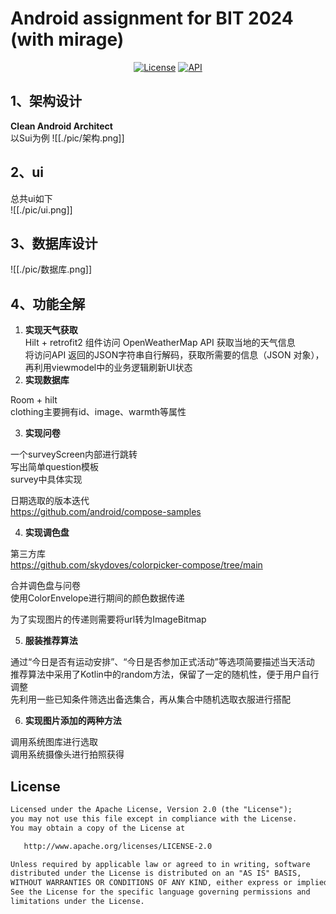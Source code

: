 # Android assignment for BIT 2024 (with mirage)
  
<p align="center">
  <a href="https://opensource.org/licenses/Apache-2.0"><img alt="License" src="https://img.shields.io/badge/License-Apache%202.0-blue.svg"/></a>
  <a href="https://android-arsenal.com/api?level=29"><img alt="API" src="https://img.shields.io/badge/API-29%2B-brightgreen.svg?style=flat"/></a>
</p>

## 1、架构设计
**Clean Android Architect**  
以Sui为例
![[./pic/架构.png]]
## 2、ui
总共ui如下  
![[./pic/ui.png]]
## 3、数据库设计
![[./pic/数据库.png]]
## 4、功能全解
1. **实现天气获取**  
Hilt + retrofit2 组件访问 OpenWeatherMap API 获取当地的天气信息  
将访问API 返回的JSON字符串自行解码，获取所需要的信息（JSON 对象），再利用viewmodel中的业务逻辑刷新UI状态  
2. **实现数据库**

Room + hilt  
clothing主要拥有id、image、warmth等属性  

3. **实现问卷**

一个surveyScreen内部进行跳转  
写出简单question模板    
survey中具体实现  

日期选取的版本迭代  
https://github.com/android/compose-samples  

4. **实现调色盘**

第三方库  
https://github.com/skydoves/colorpicker-compose/tree/main  

合并调色盘与问卷  
使用ColorEnvelope进行期间的颜色数据传递  

为了实现图片的传递则需要将url转为ImageBitmap  

5. **服装推荐算法**

通过“今日是否有运动安排”、“今日是否参加正式活动”等选项简要描述当天活动  
推荐算法中采用了Kotlin中的random方法，保留了一定的随机性，便于用户自行调整  
先利用一些已知条件筛选出备选集合，再从集合中随机选取衣服进行搭配  

6. **实现图片添加的两种方法**

调用系统图库进行选取  
调用系统摄像头进行拍照获得  



## License
```xml
Licensed under the Apache License, Version 2.0 (the "License");
you may not use this file except in compliance with the License.
You may obtain a copy of the License at

   http://www.apache.org/licenses/LICENSE-2.0

Unless required by applicable law or agreed to in writing, software
distributed under the License is distributed on an "AS IS" BASIS,
WITHOUT WARRANTIES OR CONDITIONS OF ANY KIND, either express or implied.
See the License for the specific language governing permissions and
limitations under the License.
```